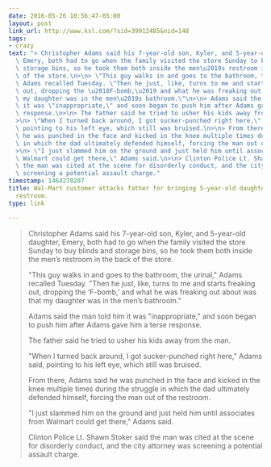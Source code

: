 ```yaml
---
date: 2016-05-26 10:56:47-05:00
layout: post
link_url: http://www.ksl.com/?sid=39912485&nid=148
tags:
- crazy
text: "> Christopher Adams said his 7-year-old son, Kyler, and 5-year-old daughter,\
  \ Emery, both had to go when the family visited the store Sunday to buy blinds and\
  \ storage bins, so he took them both inside the men\u2019s restroom in the back\
  \ of the store.\n>\n> \"This guy walks in and goes to the bathroom, the urinal,\"\
  \ Adams recalled Tuesday. \"Then he just, like, turns to me and starts freaking\
  \ out, dropping the \u2018F-bomb,\u2019 and what he was freaking out about was that\
  \ my daughter was in the men\u2019s bathroom.\"\n>\n> Adams said the man told him\
  \ it was \"inappropriate,\" and soon began to push him after Adams gave him a terse\
  \ response.\n>\n> The father said he tried to usher his kids away from the man.\n\
  >\n> \"When I turned back around, I got sucker-punched right here,\" Adams said,\
  \ pointing to his left eye, which still was bruised.\n>\n> From there, Adams said\
  \ he was punched in the face and kicked in the knee multiple times during the struggle\
  \ in which the dad ultimately defended himself, forcing the man out of the restroom.\n\
  >\n> \"I just slammed him on the ground and just held him until associates from\
  \ Walmart could get there,\" Adams said.\n>\n> Clinton Police Lt. Shawn Stoker said\
  \ the man was cited at the scene for disorderly conduct, and the city attorney was\
  \ screening a potential assault charge."
timestamp: 1464278207
title: Wal-Mart customer attacks father for bringing 5-year-old daughter into men's
  restroom.
type: link

---
```

> Christopher Adams said his 7-year-old son, Kyler, and 5-year-old daughter, Emery, both had to go when the family visited the store Sunday to buy blinds and storage bins, so he took them both inside the men’s restroom in the back of the store.
>
> "This guy walks in and goes to the bathroom, the urinal," Adams recalled Tuesday. "Then he just, like, turns to me and starts freaking out, dropping the ‘F-bomb,’ and what he was freaking out about was that my daughter was in the men’s bathroom."
>
> Adams said the man told him it was "inappropriate," and soon began to push him after Adams gave him a terse response.
>
> The father said he tried to usher his kids away from the man.
>
> "When I turned back around, I got sucker-punched right here," Adams said, pointing to his left eye, which still was bruised.
>
> From there, Adams said he was punched in the face and kicked in the knee multiple times during the struggle in which the dad ultimately defended himself, forcing the man out of the restroom.
>
> "I just slammed him on the ground and just held him until associates from Walmart could get there," Adams said.
>
> Clinton Police Lt. Shawn Stoker said the man was cited at the scene for disorderly conduct, and the city attorney was screening a potential assault charge.